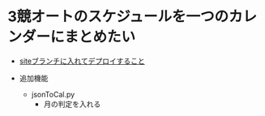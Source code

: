# 3競オートのスケジュールを一つのカレンダーにまとめたい

- [siteブランチに入れてデプロイすること](https://dialoguedaisuki.github.io/gambleCalendar/)

- 追加機能
  - jsonToCal.py
    - 月の判定を入れる
